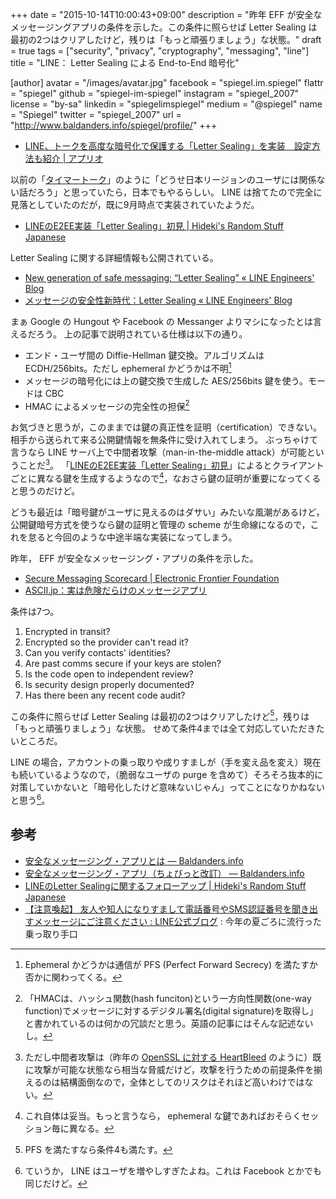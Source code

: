 +++
date = "2015-10-14T10:00:43+09:00"
description = "昨年 EFF が安全なメッセージングアプリの条件を示した。この条件に照らせば Letter Sealing は最初の2つはクリアしたけど，残りは「もっと頑張りましょう」な状態。"
draft = true
tags = ["security", "privacy", "cryptography", "messaging", "line"]
title = "LINE： Letter Sealing による End-to-End 暗号化"

[author]
  avatar = "/images/avatar.jpg"
  facebook = "spiegel.im.spiegel"
  flattr = "spiegel"
  github = "spiegel-im-spiegel"
  instagram = "spiegel_2007"
  license = "by-sa"
  linkedin = "spiegelimspiegel"
  medium = "@spiegel"
  name = "Spiegel"
  twitter = "spiegel_2007"
  url = "http://www.baldanders.info/spiegel/profile/"
+++

- [LINE、トークを高度な暗号化で保護する「Letter Sealing」を実装　設定方法も紹介 | アプリオ](http://appllio.com/how-to-set-line-letter-sealing)

以前の「[タイマートーク](http://ja.hideki.hclippr.com/2014/08/01/line%E3%81%AE%E3%82%BF%E3%82%A4%E3%83%9E%E3%83%BC%E3%83%88%E3%83%BC%E3%82%AF%E3%81%A7%E6%80%9D%E3%81%86%E3%81%93%E3%81%A8/)」のように「どうせ日本リージョンのユーザには関係ない話だろう」と思っていたら，日本でもやるらしい。
LINE は捨てたので完全に見落としていたのだが，既に9月時点で実装されていたようだ。

- [LINEのE2EE実装「Letter Sealing」初見 | Hideki's Random Stuff Japanese](http://ja.hideki.hclippr.com/2015/09/01/line%E3%81%AEe2ee%E5%AE%9F%E8%A3%85%E3%80%8Cletter-sealing%E3%80%8D%E5%88%9D%E8%A6%8B/)

Letter Sealing に関する詳細情報も公開されている。

- [New generation of safe messaging: “Letter Sealing” « LINE Engineers' Blog](http://developers.linecorp.com/blog/?p=3679)
- [メッセージの安全性新時代：Letter Sealing « LINE Engineers' Blog](http://developers.linecorp.com/blog/ja/?p=3591)

まぁ Google の Hungout や Facebook の Messanger よりマシになったとは言えるだろう。
上の記事で説明されている仕様は以下の通り。

- エンド・ユーザ間の Diffie-Hellman 鍵交換。アルゴリズムは ECDH/256bits。ただし ephemeral かどうかは不明[^0]
- メッセージの暗号化には上の鍵交換で生成した AES/256bits 鍵を使う。モードは CBC
- HMAC によるメッセージの完全性の担保[^1]

[^0]: Ephemeral かどうかは通信が PFS (Perfect Forward Secrecy) を満たすか否かに関わってくる。
[^1]: 「HMACは、ハッシュ関数(hash funciton)という一方向性関数(one-way function)でメッセージに対するデジタル署名(digital signature)を取得し」と書かれているのは何かの冗談だと思う。英語の記事にはそんな記述ないし。

お気づきと思うが，このままでは鍵の真正性を証明（certification）できない。
相手から送られて来る公開鍵情報を無条件に受け入れてしまう。
ぶっちゃけて言うなら LINE サーバ上で中間者攻撃（man-in-the-middle attack）が可能ということだ[^a]。
「[LINEのE2EE実装「Letter Sealing」初見](http://ja.hideki.hclippr.com/2015/09/01/line%E3%81%AEe2ee%E5%AE%9F%E8%A3%85%E3%80%8Cletter-sealing%E3%80%8D%E5%88%9D%E8%A6%8B/)」によるとクライアントごとに異なる鍵を生成するようなので[^b]，なおさら鍵の証明が重要になってくると思うのだけど。

[^a]: ただし中間者攻撃は（昨年の [OpenSSL に対する HeartBleed](http://www.baldanders.info/spiegel/log2/000682.shtml) のように）既に攻撃が可能な状態なら相当な脅威だけど，攻撃を行うための前提条件を揃えるのは結構面倒なので，全体としてのリスクはそれほど高いわけではない。
[^b]: これ自体は妥当。もっと言うなら， ephemeral な鍵であればおそらくセッション毎に異なる。

どうも最近は「暗号鍵がユーザに見えるのはダサい」みたいな風潮があるけど，公開鍵暗号方式を使うなら鍵の証明と管理の scheme が生命線になるので，これを怠ると今回のような中途半端な実装になってしまう。

昨年， EFF が安全なメッセージング・アプリの条件を示した。

- [Secure Messaging Scorecard | Electronic Frontier Foundation](https://www.eff.org/secure-messaging-scorecard)
- [ASCII.jp：実は危険だらけのメッセージアプリ](http://ascii.jp/elem/000/000/958/958626/)

条件は7つ。

1. Encrypted in transit?
2. Encrypted so the provider can't read it?
3. Can you verify contacts' identities?
4. Are past comms secure if your keys are stolen?
5. Is the code open to independent review?
6. Is security design properly documented?
7. Has there been any recent code audit?

この条件に照らせば Letter Sealing は最初の2つはクリアしたけど[^c]，残りは「もっと頑張りましょう」な状態。
せめて条件4までは全て対応していただきたいところだ。

LINE の場合，アカウントの乗っ取りや成りすましが（手を変え品を変え）現在も続いているようなので，（脆弱なユーザの purge を含めて）そろそろ抜本的に対策していかないと「暗号化したけど意味ないじゃん」ってことになりかねないと思う[^d]。

[^c]: PFS を満たすなら条件4も満たす。
[^d]: ていうか， LINE はユーザを増やしすぎたよね。これは Facebook とかでも同じだけど。

## 参考

- [安全なメッセージング・アプリとは — Baldanders.info](http://www.baldanders.info/spiegel/log2/000782.shtml)
- [安全なメッセージング・アプリ（ちょびっと改訂） — Baldanders.info](http://www.baldanders.info/spiegel/log2/000800.shtml)
- [LINEのLetter Sealingに関するフォローアップ | Hideki's Random Stuff Japanese](http://ja.hideki.hclippr.com/2015/10/14/line%E3%81%AEletter-sealing%E3%81%AB%E9%96%A2%E3%81%99%E3%82%8B%E3%83%95%E3%82%A9%E3%83%AD%E3%83%BC%E3%82%A2%E3%83%83%E3%83%97/)
- [【注意喚起】 友人や知人になりすまして電話番号やSMS認証番号を聞き出すメッセージにご注意ください : LINE公式ブログ](http://official-blog.line.me/ja/archives/39021529.html) : 今年の夏ごろに流行った乗っ取り手口
